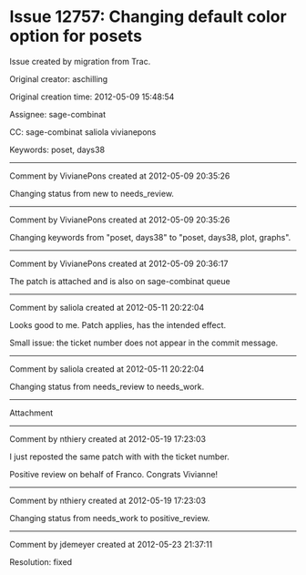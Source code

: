 # Issue 12757: Changing default color option for posets

Issue created by migration from Trac.

Original creator: aschilling

Original creation time: 2012-05-09 15:48:54

Assignee: sage-combinat

CC:  sage-combinat saliola vivianepons

Keywords: poset, days38




---

Comment by VivianePons created at 2012-05-09 20:35:26

Changing status from new to needs_review.


---

Comment by VivianePons created at 2012-05-09 20:35:26

Changing keywords from "poset, days38" to "poset, days38, plot, graphs".


---

Comment by VivianePons created at 2012-05-09 20:36:17

The patch is attached and is also on sage-combinat queue


---

Comment by saliola created at 2012-05-11 20:22:04

Looks good to me. Patch applies, has the intended effect.

Small issue: the ticket number does not appear in the commit message.


---

Comment by saliola created at 2012-05-11 20:22:04

Changing status from needs_review to needs_work.


---

Attachment


---

Comment by nthiery created at 2012-05-19 17:23:03

I just reposted the same patch with with the ticket number.

Positive review on behalf of Franco. Congrats Vivianne!


---

Comment by nthiery created at 2012-05-19 17:23:03

Changing status from needs_work to positive_review.


---

Comment by jdemeyer created at 2012-05-23 21:37:11

Resolution: fixed
